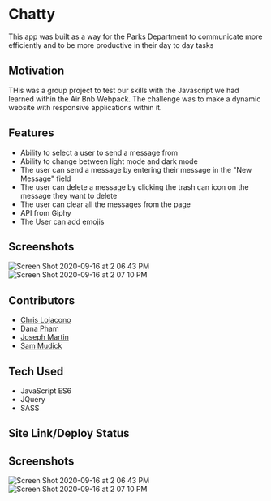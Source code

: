 # Chatty
This app was built as a way for the Parks Department to communicate more efficiently and to be more productive in their day to day tasks

## Motivation
THis was a group project to test our skills with the Javascript we had learned within the Air Bnb Webpack. The challenge was to make a dynamic website with responsive applications within it. 

## Features
* Ability to select a user to send a message from
* Ability to change between light mode and dark mode
* The user can send a message by entering their message in the "New Message" field
* The user can delete a message by clicking the trash can icon on the message they want to delete
* The user can clear all the messages from the page
* API from Giphy
* The User can add emojis

## Screenshots
![Screen Shot 2020-09-16 at 2 06 43 PM](https://user-images.githubusercontent.com/66916708/93381220-f66c6a00-f825-11ea-8f2f-f159198e368a.png)
![Screen Shot 2020-09-16 at 2 07 10 PM](https://user-images.githubusercontent.com/66916708/93381224-f9675a80-f825-11ea-9cc9-0a30675c89d1.png)

## Contributors
- [Chris Lojacono](https://github.com/chrislojacono)
- [Dana Pham](https://github.com/danapham)
- [Joseph Martin](https://github.com/josephtmartin)
- [Sam Mudick](https://github.com/smudick)

## Tech Used
* JavaScript ES6
* JQuery
* SASS

## Site Link/Deploy Status


## Screenshots
![Screen Shot 2020-09-16 at 2 06 43 PM](https://user-images.githubusercontent.com/66916708/93381220-f66c6a00-f825-11ea-8f2f-f159198e368a.png)
![Screen Shot 2020-09-16 at 2 07 10 PM](https://user-images.githubusercontent.com/66916708/93381224-f9675a80-f825-11ea-9cc9-0a30675c89d1.png)

